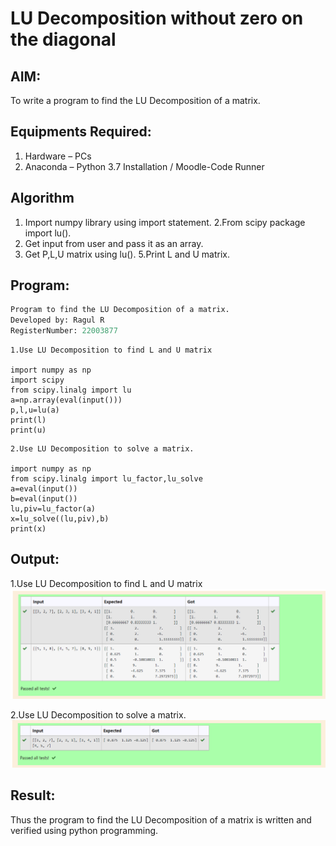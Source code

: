# LU Decomposition without zero on the diagonal

## AIM:
To write a program to find the LU Decomposition of a matrix.

## Equipments Required:
1. Hardware – PCs
2. Anaconda – Python 3.7 Installation / Moodle-Code Runner

## Algorithm
1. Import numpy library using import statement.
2.From scipy package import lu(). 
3. Get input from user and pass it as an array.
4. Get P,L,U matrix using lu().
5.Print L and U matrix.

## Program:
```python
Program to find the LU Decomposition of a matrix.
Developed by: Ragul R
RegisterNumber: 22003877
```
```
1.Use LU Decomposition to find L and U matrix

import numpy as np
import scipy
from scipy.linalg import lu
a=np.array(eval(input()))
p,l,u=lu(a)
print(l)
print(u)
```

```
2.Use LU Decomposition to solve a matrix.

import numpy as np
from scipy.linalg import lu_factor,lu_solve
a=eval(input())
b=eval(input())
lu,piv=lu_factor(a)
x=lu_solve((lu,piv),b)
print(x)
```

## Output:
1.Use LU Decomposition to find L and U matrix
![gitlogo](ludecomposition.png)

2.Use LU Decomposition to solve a matrix.
![gitlogo](ludecomposition2.png)
## Result:
Thus the program to find the LU Decomposition of a matrix is written and verified using python programming.

